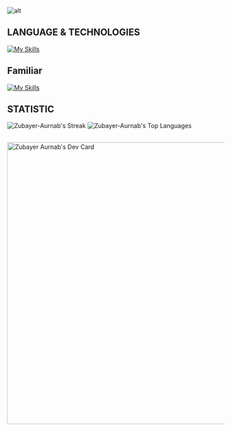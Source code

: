 
![alt](./assects/banner.gif)
## LANGUAGE & TECHNOLOGIES 
[![My Skills](https://skillicons.dev/icons?i=next,react,js,express,nodejs,mongodb,mui,html,tailwind,css,firebase,git,github,vercel,netlify,vscode,npm)](https://skillicons.dev)
## Familiar
[![My Skills](https://skillicons.dev/icons?i=redux,ts,php,laravel,mysql)](https://skillicons.dev)

## STATISTIC

![Zubayer-Aurnab's Streak](https://github-readme-streak-stats.herokuapp.com/?user=Zubayer-Aurnab&theme=ayu-mirage&hide_border=true)
![Zubayer-Aurnab's Top Languages](https://github-readme-stats.vercel.app/api/top-langs/?username=Zubayer-Aurnab&theme=onedark&show_icons=true&hide_border=true&layout=compact)
##
<a href="https://app.daily.dev/zubayeraurnab"><img src="https://api.daily.dev/devcards/v2/fSjzBMrOH6KA72vHInPhQ.png?type=wide&r=kqc" width="652" alt="Zubayer Aurnab's Dev Card"/></a>
 

<!-- [![Visits Badge](https://badges.pufler.dev/visits/braydoncoyer/braydoncoyer)](https:braydoncoyer.dev)
[![Twitter Badge](https://img.shields.io/badge/Twitter-Profile-informational?style=flat&logo=twitter&logoColor=white&color=1CA2F1)](https://twitter.com/BraydonCoyer) -->


<!---
Zubayer-Aurnab/Zubayer-Aurnab is a ✨ special ✨ repository because its `README.md` (this file) appears on your GitHub profile.
You can click the Preview link to take a look at your changes.
--->
